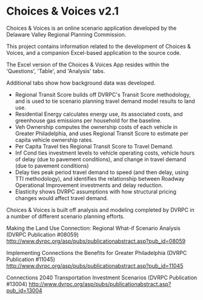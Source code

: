 # Choices & Voices v2.1

Choices & Voices is an online scenario application developed by the Delaware Valley Regional Planning Commission. 

This project contains information related to the development of Choices & Voices, and a companion Excel-based application to the source code.

The Excel version of the Choices & Voices App resides within the 'Questions', 'Table', and 'Analysis' tabs.

Additional tabs show how background data was developed.
- Regional Transit Score builds off DVRPC's Transit Score methodology, and is used to tie scenario planning travel demand model results to land use.
- Residential Energy calculates energy use, its associated costs, and greenhouse gas emissions per household for the baseline.
- Veh Ownership computes the ownership costs of each vehicle in Greater Philadelphia, and uses Regional Transit Score to estimate per capita vehicle ownership rates.
- Per Capita Travel ties Regional Transit Score to Travel Demand.
- Inf Cond ties investment levels to vehicle operating costs, vehicle hours of delay (due to pavement conditions), and change in travel demand (due to pavement conditions)
- Delay ties peak period travel demand to speed (and then delay, using TTI methodology), and identifies the relationship between Roadway Operational Improvement investments and delay reduction.
- Elasticity shows DVRPC assumptions with how structural pricing changes would affect travel demand.


Choices & Voices is built off analysis and modeling completed by DVRPC in a number of different scenario planning efforts.

Making the Land Use Connection: Regional What-if Scenario Analysis (DVRPC Publication #08059)
http://www.dvrpc.org/asp/pubs/publicationabstract.asp?pub_id=08059

Implementing Connections the Benefits for Greater Philadelphia (DVRPC Publication #11045)
http://www.dvrpc.org/asp/pubs/publicationabstract.asp?pub_id=11045

Connections 2040 Transportation Investment Scenarios (DVRPC Publication #13004)
http://www.dvrpc.org/asp/pubs/publicationabstract.asp?pub_id=13004
